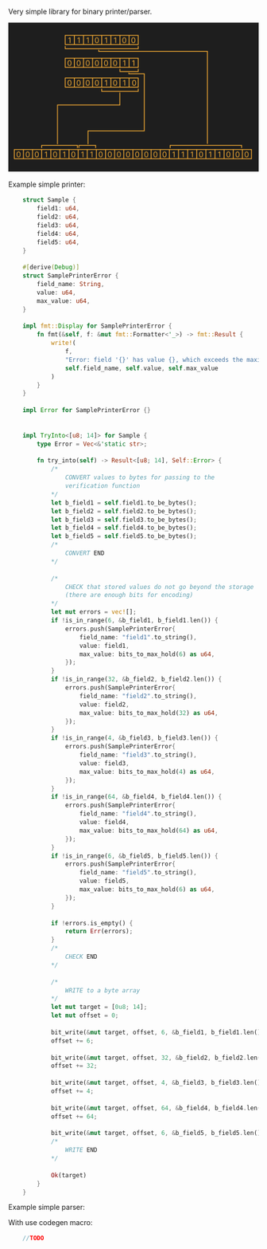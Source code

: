 Very simple library for binary printer/parser.

![alt text](./principle.png)

Example simple printer:

```rust
	struct Sample {
		field1: u64,
		field2: u64,
		field3: u64,
		field4: u64,
		field5: u64,
	}

	#[derive(Debug)]
	struct SamplePrinterError {
		field_name: String,
		value: u64,
		max_value: u64,
	}

	impl fmt::Display for SamplePrinterError {
		fn fmt(&self, f: &mut fmt::Formatter<'_>) -> fmt::Result {
			write!(
				f,
				"Error: field '{}' has value {}, which exceeds the maximum value {}.",
				self.field_name, self.value, self.max_value
			)
		}
	}

	impl Error for SamplePrinterError {}


	impl TryInto<[u8; 14]> for Sample {
		type Error = Vec<&'static str>;

		fn try_into(self) -> Result<[u8; 14], Self::Error> {
			/*
				CONVERT values to bytes for passing to the 
				verification function
			*/
			let b_field1 = self.field1.to_be_bytes();
			let b_field2 = self.field2.to_be_bytes();
			let b_field3 = self.field3.to_be_bytes();
			let b_field4 = self.field4.to_be_bytes();
			let b_field5 = self.field5.to_be_bytes();
			/*
				CONVERT END
			*/

			/*
				CHECK that stored values do not go beyond the storage 
				(there are enough bits for encoding)
			*/
			let mut errors = vec![];
			if !is_in_range(6, &b_field1, b_field1.len()) {
				errors.push(SamplePrinterError{
					field_name: "field1".to_string(),
					value: field1,
					max_value: bits_to_max_hold(6) as u64,
				});
			}
			if !is_in_range(32, &b_field2, b_field2.len()) {
				errors.push(SamplePrinterError{
					field_name: "field2".to_string(),
					value: field2,
					max_value: bits_to_max_hold(32) as u64,
				});
			}
			if !is_in_range(4, &b_field3, b_field3.len()) {
				errors.push(SamplePrinterError{
					field_name: "field3".to_string(),
					value: field3,
					max_value: bits_to_max_hold(4) as u64,
				});
			}
			if !is_in_range(64, &b_field4, b_field4.len()) {
				errors.push(SamplePrinterError{
					field_name: "field4".to_string(),
					value: field4,
					max_value: bits_to_max_hold(64) as u64,
				});
			}
			if !is_in_range(6, &b_field5, b_field5.len()) {
				errors.push(SamplePrinterError{
					field_name: "field5".to_string(),
					value: field5,
					max_value: bits_to_max_hold(6) as u64,
				});
			}

			if !errors.is_empty() {
				return Err(errors);
			}
			/*
				CHECK END
			*/

			/*
				WRITE to a byte array
			*/
			let mut target = [0u8; 14];
			let mut offset = 0;

			bit_write(&mut target, offset, 6, &b_field1, b_field1.len());
			offset += 6;

			bit_write(&mut target, offset, 32, &b_field2, b_field2.len());
			offset += 32;

			bit_write(&mut target, offset, 4, &b_field3, b_field3.len());
			offset += 4;

			bit_write(&mut target, offset, 64, &b_field4, b_field4.len());
			offset += 64;

			bit_write(&mut target, offset, 6, &b_field5, b_field5.len());
			/*
				WRITE END
			*/

			Ok(target)
		}
	}
```

Example simple parser:

<!-- ```rust
	struct Sample {
		field1: u64,
		field2: u64,
		field3: u64,
		field4: u64,
		field5: u64,
	}

	impl TryFrom<[u8; 14]> for Sample {
    	type Error = Vec<&'static str>;

    	fn try_from(bytes: [u8; 14]) -> Result<Self, Self::Error> {
			let mut target: Sample = Default::default();

			bit_read(&bytes, offset, 6, &mut bytes, b_field1_len);
        	offset += 6;

			bit_read(&bytes, offset, 32, &mut target.field2, b_field2_len);
        	offset += 32;

			bit_read(&bytes, offset, 4, &mut target.field3, b_field3_len);
        	offset += 4;

			bit_read(&bytes, offset, 64, &mut target.field4, b_field4_len);
        	offset += 64;

			bit_read(&bytes, offset, 6, &mut target.field5, b_field5_len);

			Ok(target)
		}
	}

``` -->

With use codegen macro:

```rust
	//TODO
```
